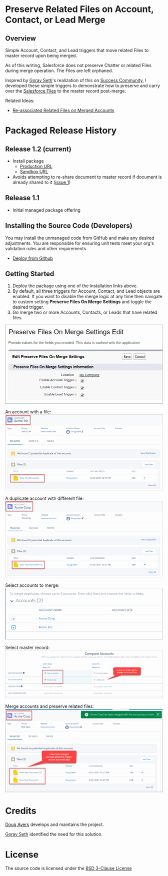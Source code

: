 Preserve Related Files on Account, Contact, or Lead Merge
=========================================================

Overview
--------

Simple Account, Contact, and Lead triggers that move related Files to master record upon being merged.

As of this writing, Salesforce does not preserve Chatter or related Files during merge operation. The Files are left orphaned.

Inspired by [Gorav Seth](https://twitter.com/goravseth)'s realization of this on [Success Community](https://success.salesforce.com/0D53A00002uKsks),
I developed these simple triggers to demonstrate how to preserve and carry over the [Salesforce Files](https://developer.salesforce.com/docs/atlas.en-us.api.meta/api/sforce_api_objects_contentdocument.htm) to the master record post-merge.

Related Ideas:
* [Re-associated Related Files on Merged Accounts](https://success.salesforce.com/ideaView?id=0873A000000E7LCQA0)


Packaged Release History
========================

Release 1.2 (current)
-----------
* Install package
  * [Production URL](https://login.salesforce.com/packaging/installPackage.apexp?p0=04tf40000008Thx)
  * [Sandbox URL](https://test.salesforce.com/packaging/installPackage.apexp?p0=04tf40000008Thx)
* Avoids attempting to re-share document to master record if document is already shared to it ([issue 1](https://github.com/DouglasCAyers/sfdc-preserve-chatter-files-on-merge/issues/1))

Release 1.1
-----------
* Initial managed package offering

Installing the Source Code (Developers)
---------------------------------------

You may install the unmanaged code from GitHub and make any desired adjustments. You are responsible for ensuring unit tests meet your org's validation rules and other requirements.

* [Deploy from Github](https://githubsfdeploy.herokuapp.com)


Getting Started
---------------
1. Deploy the package using one of the installation links above.
2. By default, all three triggers for Account, Contact, and Lead objects are enabled. If you want to disable the merge logic at any time then navigate to custom setting **Preserve Files On Merge Settings** and toggle the desired trigger.
3. Go merge two or more Accounts, Contacts, or Leads that have related files.

![screen shot](images/custom_settings.png)

An account with a file:
![screen shot](images/account1.png)

A duplicate account with different file:
![screen shot](images/account2.png)

Select accounts to merge:
![screen shot](images/merge1.png)

Select master record:
![screen shot](images/merge2.png)

Merge accounts and preserve related files:
![screen shot](images/merge3.png)


Credits
=======

[Doug Ayers](https://douglascayers.com) develops and maintains the project.

[Gorav Seth](https://success.salesforce.com/0D53A00002uKsks) identified the need for this solution. 


License
=======

The source code is licensed under the [BSD 3-Clause License](LICENSE)